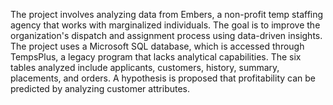 The project involves analyzing data from Embers, a non-profit temp staffing agency that works with marginalized individuals. The goal is to improve the organization's dispatch and assignment process using data-driven insights.
The project uses a Microsoft SQL database, which is accessed through TempsPlus, a legacy program that lacks analytical capabilities.
The six tables analyzed include applicants, customers, history, summary, placements, and orders.
A hypothesis is proposed that profitability can be predicted by analyzing customer attributes.
